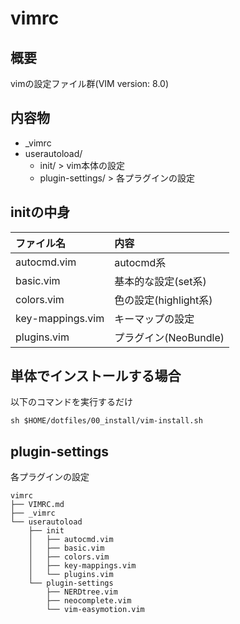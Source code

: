 # vimrc

## 概要
vimの設定ファイル群(VIM version: 8.0)

## 内容物
* _vimrc
* userautoload/
    * init/ > vim本体の設定
    * plugin-settings/ > 各プラグインの設定

## initの中身
|ファイル名             |内容                   |
|:----------------------|:----------------------|
|autocmd.vim            |autocmd系              |
|basic.vim              |基本的な設定(set系)    |
|colors.vim             |色の設定(highlight系)  |
|key-mappings.vim       |キーマップの設定       |
|plugins.vim            |プラグイン(NeoBundle)  |

## 単体でインストールする場合
以下のコマンドを実行するだけ
```
sh $HOME/dotfiles/00_install/vim-install.sh
```

## plugin-settings
各プラグインの設定
```
vimrc
├── VIMRC.md
├── _vimrc
└── userautoload
    ├── init
    │   ├── autocmd.vim
    │   ├── basic.vim
    │   ├── colors.vim
    │   ├── key-mappings.vim
    │   └── plugins.vim
    └── plugin-settings
        ├── NERDtree.vim
        ├── neocomplete.vim
        └── vim-easymotion.vim
```
